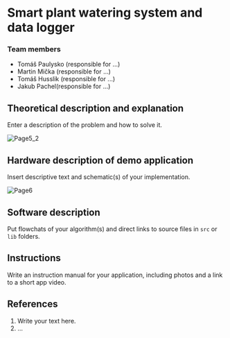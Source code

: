 

# Smart plant watering system and data logger 

### Team members

* Tomáš Paulysko (responsible for ...)
* Martin Mička (responsible for ...)
* Tomáš Husslik (responsible for ...)
* Jakub Pachel(responsible for ...)

## Theoretical description and explanation

Enter a description of the problem and how to solve it.

![Page5_2](https://github.com/mrbutterfly105/digital-electrononics-2-project/assets/61315339/5ac3bc4b-e355-40ce-aa90-88d9c50943ea)

## Hardware description of demo application

Insert descriptive text and schematic(s) of your implementation.

![Page6](https://github.com/mrbutterfly105/digital-electrononics-2-project/assets/61315339/a3395297-1f91-45a3-b652-0e4c7b957d01)


## Software description

Put flowchats of your algorithm(s) and direct links to source files in `src` or `lib` folders.

## Instructions

Write an instruction manual for your application, including photos and a link to a short app video.

## References

1. Write your text here.
2. ...
